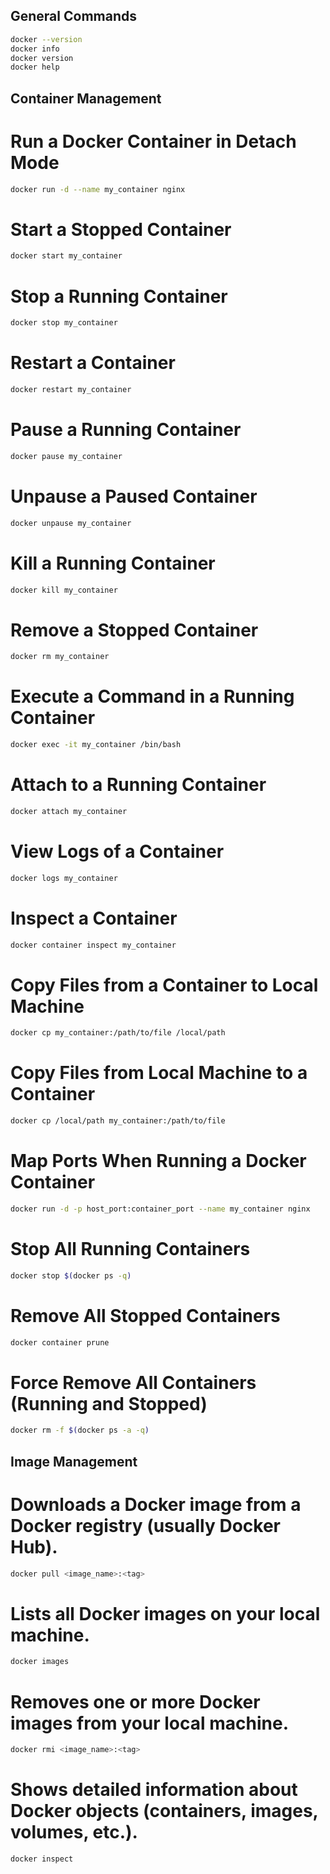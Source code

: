 ## General Commands

```sh
docker --version
docker info
docker version
docker help
```

## Container Management

# Run a Docker Container in Detach Mode
```sh
docker run -d --name my_container nginx
```
# Start a Stopped Container
```sh
docker start my_container
```
# Stop a Running Container
```sh
docker stop my_container
```
# Restart a Container
```sh
docker restart my_container
```
# Pause a Running Container
```sh
docker pause my_container
```
# Unpause a Paused Container
```sh
docker unpause my_container
```
# Kill a Running Container
```sh
docker kill my_container
```
# Remove a Stopped Container
```sh
docker rm my_container
```
# Execute a Command in a Running Container
```sh
docker exec -it my_container /bin/bash
```
# Attach to a Running Container
```sh
docker attach my_container
```
# View Logs of a Container
```sh
docker logs my_container
```
# Inspect a Container
```sh
docker container inspect my_container
```
# Copy Files from a Container to Local Machine
```sh
docker cp my_container:/path/to/file /local/path
```
# Copy Files from Local Machine to a Container
```sh
docker cp /local/path my_container:/path/to/file
```
# Map Ports When Running a Docker Container
```sh
docker run -d -p host_port:container_port --name my_container nginx
```
# Stop All Running Containers
```sh
docker stop $(docker ps -q)
```
# Remove All Stopped Containers
```sh
docker container prune
```
# Force Remove All Containers (Running and Stopped)
```sh
docker rm -f $(docker ps -a -q)
```

## Image Management

# Downloads a Docker image from a Docker registry (usually Docker Hub).
```sh
docker pull <image_name>:<tag>
```
# Lists all Docker images on your local machine.
```sh
docker images
```
# Removes one or more Docker images from your local machine.
```sh
docker rmi <image_name>:<tag>
```
# Shows detailed information about Docker objects (containers, images, volumes, etc.).
```sh
docker inspect
```
